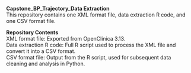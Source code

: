 **Capstone_BP_Trajectory_Data Extraction**<br>
This repository contains one XML format file, data extraction R code, and one CSV format file.

**Repository Contents**<br>
XML format file: Exported from OpenClinica 3.13.<br>
Data extraction R code: Full R script used to process the XML file and convert it into a CSV format.<br>
CSV format file: Output from the R script, used for subsequent data cleaning and analysis in Python.
